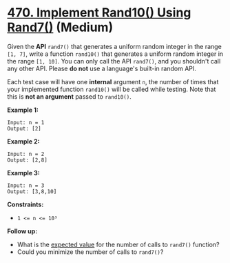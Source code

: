 # [470. Implement Rand10() Using Rand7()][link] (Medium)

[link]: https://leetcode.com/problems/implement-rand10-using-rand7/

Given the **API** `rand7()` that generates a uniform random integer in the range `[1, 7]`, write a
function `rand10()` that generates a uniform random integer in the range `[1, 10]`. You can only
call the API `rand7()`, and you shouldn't call any other API. Please **do not** use a language's
built-in random API.

Each test case will have one **internal** argument `n`, the number of times that your implemented
function `rand10()` will be called while testing. Note that this is **not an argument** passed to
`rand10()`.

**Example 1:**

```
Input: n = 1
Output: [2]
```

**Example 2:**

```
Input: n = 2
Output: [2,8]
```

**Example 3:**

```
Input: n = 3
Output: [3,8,10]
```

**Constraints:**

- `1 <= n <= 10⁵`

**Follow up:**

- What is the [expected value](https://en.wikipedia.org/wiki/Expected_value) for the number of calls
to `rand7()` function?
- Could you minimize the number of calls to `rand7()`?
